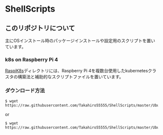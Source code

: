 # ShellScripts

## このリポジトリについて
主にOSインストール時のパッケージインストールや設定用のスクリプトを置いています。

### k8s on Raspberry Pi 4
[RaspiK8s](https://github.com/Takahiro55555/ShellScripts/tree/master/RaspiK8s)ディレクトリには、Raspberry Pi 4を複数台使用したkubernetesクラスタの構築法と補助的なスクリプトファイルを置いています。

### ダウンロード方法
```
$ wget https://raw.githubusercontent.com/Takahiro55555/ShellScripts/master/UbuntuServer/InitialSetup.sh
```
or
```
$ wget https://raw.githubusercontent.com/Takahiro55555/ShellScripts/master/UbuntuOnWSL/InitialSetup.sh
```